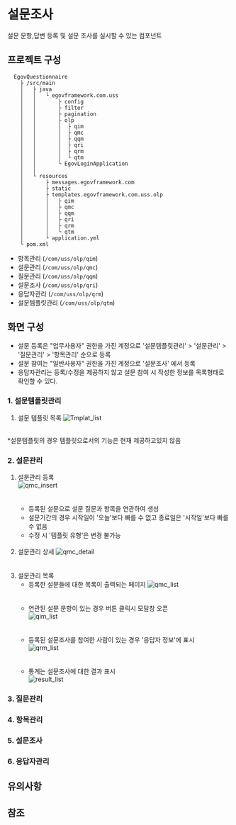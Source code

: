 # 설문조사

설문 문항,답변 등록 및 설문 조사를 실시할 수 있는 컴포넌트

## 프로젝트 구성

``` text
  EgovQuestionnaire
    ├ /src/main
    │   ├ java
    │   │   └ egovframework.com.uss
    │   │       ├ config
    │   │       ├ filter
    │   │       ├ pagination
    │   │       ├ olp
    │   │       │  ├ qim
    │   │       │  ├ qmc
    │   │       │  ├ qqm
    │   │       │  ├ qri
    │   │       │  ├ qrm
    │   │       │  └ qtm
    │   │       └ EgovLoginApplication
    │   │
    │   └ resources
    │       ├ messages.egovframework.com
    │       ├ static
    │       ├ templates.egovframework.com.uss.olp
    │       │   ├ qim
    │       │   ├ qmc
    │       │   ├ qqm
    │       │   ├ qri
    │       │   ├ qrm
    │       │   └ qtm
    │       └ application.yml
    └ pom.xml
```

- 항목관리 (`/com/uss/olp/qim`)
- 설문관리 (`/com/uss/olp/qmc`)
- 질문관리 (`/com/uss/olp/qqm`)
- 설문조사 (`/com/uss/olp/qri`)
- 응답자관리 (`/com/uss/olp/qrm`)
- 설문템플릿관리 (`/com/uss/olp/qtm`)

## 화면 구성

 - 설문 등록은 "업무사용자" 권한을 가진 계정으로 '설문템플릿관리' > '설문관리' > '질문관리' > '항목관리' 순으로 등록
 - 설문 참여는 "일반사용자" 권한을 가진 계정으로 '설문조사' 에서 등록
 - 응답자관리는 등록/수정을 제공하지 않고 설문 참여 시 작성한 정보를 목록형태로 확인할 수 있다.   

### 1. 설문템플릿관리

  1. 설문 템플릿 목록
  ![Tmplat_list](https://github.com/user-attachments/assets/f1668e34-0699-4c6c-98ca-45eca51aed72)   
  <br/>
  *설문템플릿의 경우 템플릿으로서의 기능은 현재 제공하고있지 않음
  
### 2. 설문관리

  1. 설문관리 등록   
    ![qmc_insert](https://github.com/user-attachments/assets/4b4b59c3-ed84-469c-aeef-20f20e3a7348)   
    <br/><br/>
     - 등록된 설문으로 설문 질문과 항목을 연관하여 생성
     - 설문기간의 경우 시작일이 '오늘'보다 빠를 수 없고 종료일은 '시작일'보다 빠를 수 없음
     - 수정 시 '템플릿 유형'은 변경 불가능   
    <br/>
  2. 설문관리 상세
    ![qmc_detail](https://github.com/user-attachments/assets/cccc9aad-dbd3-4d87-a995-8568b11d19bb)   
    <br/><br/>
  3. 설문관리 목록
     - 등록한 설문들에 대한 목록이 출력되는 페이지
      ![qmc_list](https://github.com/user-attachments/assets/c67ef833-ff40-4cd5-9fdf-df64d77dd740)   
       <br/><br/>
     - 연관된 설문 문항이 있는 경우 버튼 클릭시 모달창 오픈   
        ![qim_list](https://github.com/user-attachments/assets/8e7bb5bd-1145-412d-9b81-95bd4baa2cc5)   
       <br/><br/>
     - 등록된 설문조사를 참여한 사람이 있는 경우 '응답자 정보'에 표시   
        ![qrm_list](https://github.com/user-attachments/assets/3b8239be-d88f-463a-924f-91ae67bad646)   
       <br/><br/>
     - 통계는 설문조사에 대한 결과 표시   
        ![result_list](https://github.com/user-attachments/assets/1f14e117-3b80-4597-b87d-b6f0b3cccdd5)   

### 3. 질문관리

### 4. 항목관리

### 5. 설문조사

### 6. 응답자관리



## 유의사항

## 참조
